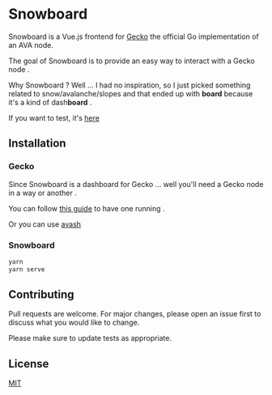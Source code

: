 # Snowboard

Snowboard is a Vue.js frontend for [Gecko](https://github.com/ava-labs/gecko) the official Go implementation of an AVA node.

The goal of Snowboard is to provide an easy way to interact with a Gecko node .

Why Snowboard ? Well ... I had no inspiration, so I just picked something related to snow/avalanche/slopes and that ended up
with **board** because it's a kind of dash**board** .

If you want to test, it's [here](https://snowboard-ava.herokuapp.com/)
## Installation

### Gecko
Since Snowboard is a dashboard for Gecko ... well you'll need a Gecko node in a way or another .

You can follow [this guide](https://docs.ava.network/v1.0/en/quickstart/ava-getting-started/) to have one running .

Or you can use [avash](https://docs.ava.network/v1.0/en/tools/avash/)

### Snowboard 

```bash
yarn
yarn serve
```

## Contributing
Pull requests are welcome. For major changes, please open an issue first to discuss what you would like to change.

Please make sure to update tests as appropriate.

## License
[MIT](https://choosealicense.com/licenses/mit/)
